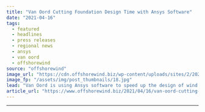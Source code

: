 ```yaml
---
title: "Van Oord Cutting Foundation Design Time with Ansys Software"
date: "2021-04-16"
tags: 
  - featured
  - headlines
  - press releases
  - regional news
  - ansys
  - van oord
  - offshorewind
source: "offshorewind"
image_url: "https://cdn.offshorewind.biz/wp-content/uploads/sites/2/2021/04/16143503/Van-Oord-Cuts-Foundation-Design-Time-with-Ansys-Software.jpg"
image_fp: "/assets/img/post_thumbnails/18.jpg"
lead: "Van Oord is using Ansys software to speed up the design of wind turbine foundations"
article_url: "https://www.offshorewind.biz/2021/04/16/van-oord-cutting-foundation-design-time-with-ansys-software/"
---
```


---
